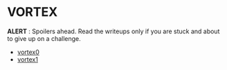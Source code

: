 # VORTEX
**ALERT** : Spoilers ahead. Read the writeups only if you are stuck and about to give up on a challenge.

* [vortex0]
* [vortex1]

[vortex0]: ./vortex0.md
[vortex1]: ./vortex1.md

